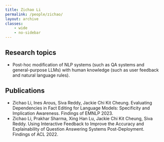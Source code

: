 ```yaml
---
title: Zichao Li
permalink: /people/zichao/
layout: archive
classes:
    - wide
    - no-sidebar
---
```


## Research topics
* Post-hoc modification of NLP systems (such as QA systems and general-purpose LLMs) with human knowledge (such as user feedback and natural language rules).

## Publications
* Zichao Li, Ines Arous, Siva Reddy, Jackie Chi Kit Cheung. Evaluating Dependencies in Fact Editing for Language Models: Specificity and Implication Awareness. Findings of EMNLP 2023.
* Zichao Li, Prakhar Sharma, Xing Han Lu, Jackie Chi Kit Cheung, Siva Reddy. Using Interactive Feedback to Improve the  Accuracy and Explainability of Question Answering Systems Post-Deployment. Findings of ACL 2022.